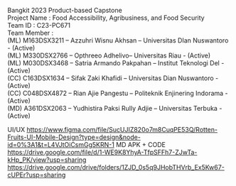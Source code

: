 Bangkit 2023 Product-based Capstone </br>
Project Name		: Food Accessibility, Agribusiness, and Food Security </br>
Team ID		      : C23-PC671 </br>
Team Member		  : </br>
(ML) M163DSX3211 – Azzuhri Wisnu Akhsan – Universitas DIan Nuswantoro - (Active) </br>
(ML) M330DSX2766 – Opthreeo Adhelivo– Universitas Riau - (Active) </br>
(ML) M030DSX3468 – Satria Armando Pakpahan – Institut Teknologi Del - (Active) </br>
(CC) C163DSX1634 – Sifak Zaki Khafidi – Universitas Dian Nuswantoro - (Active) </br>
(CC) C048DSX4872 – Rian Ajie Pangestu – Politeknik Enjinering Indorama - (Active) </br>
(MD) A361DSX2063 – Yudhistira Paksi Rully Adjie – Universitas Terbuka - (Active) </br>

UI/UX https://www.figma.com/file/SucUJIZ820o7m8CuqPE53Q/Rotten-Fruits-UI-Mobile-Design?type=design&node-id=0%3A1&t=L4VJtOiCsmGg5KRN-1 
MD APK + CODE
https://drive.google.com/file/d/1-WE9K8YhyA-TfpSFFh7-ZJwTa-kHp_PK/view?usp=sharing
https://drive.google.com/drive/folders/1ZJD_0s5q9JHobTHVrb_Ex5Kw67-cUPEr?usp=sharing 
